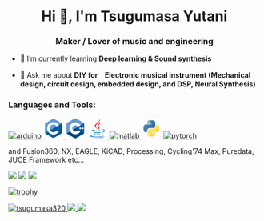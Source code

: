 <h1 align="center">Hi 👋, I'm Tsugumasa Yutani</h1>
<h3 align="center">Maker / Lover of music and engineering </h3>

- 🌱 I’m currently learning **Deep learning & Sound synthesis**

- 💬 Ask me about **DIY for　Electronic musical instrument (Mechanical design, circuit design, embedded design, and DSP, Neural Synthesis)**

<!--
<h3 align="left">Connect with me:</h3>
<p align="left">
<a href="https://twitter.com/tsugumasa320" target="blank"><img align="center" src="https://raw.githubusercontent.com/rahuldkjain/github-profile-readme-generator/master/src/images/icons/Social/twitter.svg" alt="tsugumasa320" height="30" width="40" /></a>
</p>
-->

<h3 align="left">Languages and Tools:</h3>
<p align="left"> <a href="https://www.arduino.cc/" target="_blank" rel="noreferrer"> <img src="https://cdn.worldvectorlogo.com/logos/arduino-1.svg" alt="arduino" width="40" height="40"/> </a> <a href="https://www.cprogramming.com/" target="_blank" rel="noreferrer"> <img src="https://raw.githubusercontent.com/devicons/devicon/master/icons/c/c-original.svg" alt="c" width="40" height="40"/> </a> <a href="https://www.w3schools.com/cpp/" target="_blank" rel="noreferrer"> <img src="https://raw.githubusercontent.com/devicons/devicon/master/icons/cplusplus/cplusplus-original.svg" alt="cplusplus" width="40" height="40"/> </a> <a href="https://www.java.com" target="_blank" rel="noreferrer"> <img src="https://raw.githubusercontent.com/devicons/devicon/master/icons/java/java-original.svg" alt="java" width="40" height="40"/> </a> <a href="https://www.mathworks.com/" target="_blank" rel="noreferrer"> <img src="https://upload.wikimedia.org/wikipedia/commons/2/21/Matlab_Logo.png" alt="matlab" width="40" height="40"/> </a> <a href="https://www.python.org" target="_blank" rel="noreferrer"> <img src="https://raw.githubusercontent.com/devicons/devicon/master/icons/python/python-original.svg" alt="python" width="40" height="40"/> </a> <a href="https://pytorch.org/" target="_blank" rel="noreferrer"> <img src="https://www.vectorlogo.zone/logos/pytorch/pytorch-icon.svg" alt="pytorch" width="40" height="40"/> </a> </p>
and
Fusion360, NX, EAGLE, KiCAD, Processing, Cycling'74 Max, Puredata, JUCE Framework etc...

<!--
![Top Languages Card (Compact layout)](https://github-readme-stats.vercel.app/api/top-langs/?username=tsugumasa320&count_private=true&hide=jupyter%20notebook,html,CSS,Makefile&theme=dark&langs_count=11)

![as's github stats](https://github-readme-stats.vercel.app/api?username=tsugumasa320&count_private=true&show_icons=true&theme=dark#gh-dark-mode-only)
-->

![](http://github-profile-summary-cards.vercel.app/api/cards/profile-details?username=tsugumasa320&theme=github_dark)
![](http://github-profile-summary-cards.vercel.app/api/cards/most-commit-language?username=tsugumasa320&theme=github_dark)
![](http://github-profile-summary-cards.vercel.app/api/cards/productive-time?username=tsugumasa320&theme=github_dark&utcOffset=9)

[![trophy](https://github-profile-trophy.vercel.app/?username=tsugumasa320&theme=onedark&column=8
)](https://github.com/ryo-ma/github-profile-trophy)

<p align="left">
  <a href="https://github.com/tsugumasa320/tsugumasa320/">
    <img src="https://komarev.com/ghpvc/?username=tsugumasa320" alt="tsugumasa320" />
  </a>
  <a href="http://twitter.com/tsugumasa320">
    <img height="20" src="https://img.shields.io/twitter/follow/tsugumasa320?label=Twitter&logo=twitter&style=flat" />
  </a>
  <a href="https://github.com/tsugumasa320">
    <img height="20" src="https://img.shields.io/github/followers/tsugumasa320?label=follow&logo=github&style=flat" />
  </a>
</p>



<!--
<p align="left"> 
  <img alt="github stats" height="150px" src="https://github-readme-stats.vercel.app/api?username=tsugumasa320&theme=tokyonight&show_icons=ture" />
  <img alt="Top Langs" height="150px" src="https://github-readme-stats.vercel.app/api/top-langs/?username=tsugumasa320&layout=compact&show_icons=true&theme=tokyonight" />
</p>
-->
